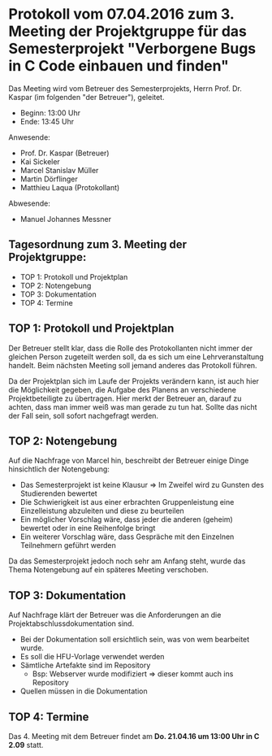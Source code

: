 # Protokoll vom 07.04.2016 zum 3. Meeting der Projektgruppe für das Semesterprojekt "Verborgene Bugs in C Code einbauen und finden"

Das Meeting wird vom Betreuer des Semesterprojekts, Herrn Prof. Dr. Kaspar (im
folgenden "der Betreuer"), geleitet.

- Beginn: 13:00 Uhr
- Ende:   13:45 Uhr

Anwesende:

- Prof. Dr. Kaspar (Betreuer)
- Kai Sickeler
- Marcel Stanislav Müller
- Martin Dörflinger
- Matthieu Laqua (Protokollant)

Abwesende:

- Manuel Johannes Messner

## Tagesordnung zum 3. Meeting der Projektgruppe:
- TOP 1: Protokoll und Projektplan
- TOP 2: Notengebung
- TOP 3: Dokumentation
- TOP 4: Termine

## TOP 1: Protokoll und Projektplan
Der Betreuer stellt klar, dass die Rolle des Protokollanten nicht immer der
gleichen Person zugeteilt werden soll, da es sich um eine Lehrveranstaltung
handelt. Beim nächsten Meeting soll jemand anderes das Protokoll führen.

Da der Projektplan sich im Laufe der Projekts verändern kann, ist auch hier die
Möglichkeit gegeben, die Aufgabe des Planens an verschiedene Projektbeteiligte
zu übertragen. Hier merkt der Betreuer an, darauf zu achten, dass man immer
weiß was man gerade zu tun hat. Sollte das nicht der Fall sein, soll sofort
nachgefragt werden.

## TOP 2: Notengebung
Auf die Nachfrage von Marcel hin, beschreibt der Betreuer einige Dinge
hinsichtlich der Notengebung:

- Das Semesterprojekt ist keine Klausur => Im Zweifel wird zu Gunsten des
  Studierenden bewertet
- Die Schwierigkeit ist aus einer erbrachten Gruppenleistung eine
  Einzelleistung abzuleiten und diese zu beurteilen
- Ein möglicher Vorschlag wäre, dass jeder die anderen (geheim) bewertet oder
  in eine Reihenfolge bringt
- Ein weiterer Vorschlag wäre, dass Gespräche mit den Einzelnen Teilnehmern
  geführt werden

Da das Semesterprojekt jedoch noch sehr am Anfang steht, wurde das Thema
Notengebung auf ein späteres Meeting verschoben.

## TOP 3: Dokumentation
Auf Nachfrage klärt der Betreuer was die Anforderungen an die
Projektabschlussdokumentation sind.

- Bei der Dokumentation soll ersichtlich sein, was von wem bearbeitet wurde.
- Es soll die HFU-Vorlage verwendet werden
- Sämtliche Artefakte sind im Repository
    - Bsp: Webserver wurde modifiziert => dieser kommt auch ins Repository
- Quellen müssen in die Dokumentation

## TOP 4: Termine
Das 4. Meeting mit dem Betreuer findet am **Do. 21.04.16 um 13:00 Uhr in C 2.09**
statt.

